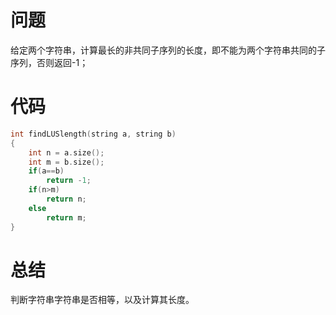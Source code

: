 # 问题
给定两个字符串，计算最长的非共同子序列的长度，即不能为两个字符串共同的子序列，否则返回-1；
# 代码
```c
int findLUSlength(string a, string b)
{  
    int n = a.size();
    int m = b.size();
    if(a==b)
        return -1;
    if(n>m)
        return n;
    else
        return m;
}
```
# 总结
判断字符串字符串是否相等，以及计算其长度。

